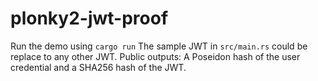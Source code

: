 # plonky2-jwt-proof

Run the demo using `cargo run`
The sample JWT in `src/main.rs` could be replace to any other JWT.
Public outputs: A Poseidon hash of the user credential and a SHA256 hash of the JWT.
